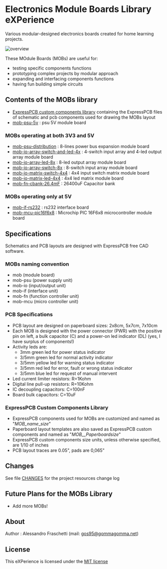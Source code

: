 # Electronics Module Boards Library eXPerience
Various modular-designed electronics boards created for home learning projects.

![overview](images/overview.jpg)

These MOdule Boards (MOBs) are useful for:
* testing specific components functions
* prototyping complex projects by modular approach
* expanding and interfacing components functions
* having fun building simple circuits


## Contents of the MOBs library
* [ExpressPCB custom components library](expresspcb) containing the ExpressPCB files of schematic and pcb components used for drawing the MOBs layout
* [mob-psu-5v](mobs/mob-psu-5v/) : psu 5V module board

### MOBs operating at both 3V3 and 5V
* [mob-psu-distribution](mobs/mob-psu-distribution/) : 8-lines power bus expansion module board
* [mob-io-array-switch-and-led-4x](mobs/mob-io-array-switch-and-led-4x/) : 4-switch input array and 4-led output array module board
* [mob-io-array-led-8x](mobs/mob-io-array-led-8x/) : 8-led output array module board
* [mob-io-array-switch-8x](mobs/mob-io-array-switch-8x/) : 8-switch input array module board
* [mob-io-matrix-switch-4x4](mobs/mob-io-matrix-switch-4x4/) : 4x4 input switch matrix module board
* [mob-io-matrix-led-4x4](mobs/mob-io-matrix-led-4x4/) : 4x4 led matrix module board
* [mob-fn-cbank-26.4mF](mobs/mob-fn-cbank-26.4mF/) : 26400uF Capacitor bank

### MOBs operating only at 5V
* [mob-if-rs232](mobs/mob-if-rs232/) : rs232 interface board
* [mob-mcu-pic16f6x8](mobs/mob-mcu-pic16f6x8/) : Microchip PIC 16F6x8 microcontroller module board

## Specifications
Schematics and PCB layouts are designed with ExpressPCB free CAD software.

### MOBs naming convention
* mob (module board)
* mob-psu (power supply unit)
* mob-io (input/output unit)
* mob-if (interface unit)
* mob-fn (function controller unit)
* mob-mcu (micro controller unit)

### PCB Specifications
* PCB layout are designed on paperboard sizes: 2x8cm, 5x7cm, 7x10cm
* Each MOB is designed with the power connector (PWR) with the positive pin on left, a bulk capacitor (C) and a power-on led indicator (DL) (yes, I have surplus of components!)
* Activity leds are:
	* 3mm green led for power status indicator
	* 3/5mm green led for normal activity indicator
	* 3/5mm yellow led for warning status indicator
	* 3/5mm red led for error, fault or wrong status indicator
	* 3/5mm blue led for request of manual intervent
* Led current limiter resistors: R=1Kohm
* Digital line pull-up resistors: R=10Kohm
* IC decoupling capacitors: C=100nF
* Board bulk capacitors: C=10uF

### ExpressPCB Custom Components Library
* ExpressPCB components used for MOBs are customized and named as "_MOB_name__*size*"
* Paperboard layout templates are also saved as ExpressPCB custom components and named as "_MOB__Paperboard_*size*"
* ExpressPCB custom components size units, unless otherwise specified, are 1/10 of inches
* PCB layout traces are 0.05", pads are 0,065"


## Changes
See file [CHANGES](CHANGES.md) for the project resources change log


## Future Plans for the MOBs Library
* Add more MOBs!


## About
Author : Alessandro Fraschetti (mail: [gos95@gommagomma.net](mailto:gos95@gommagomma.net))


## License
This eXPerience is licensed under the [MIT license](LICENSE)
